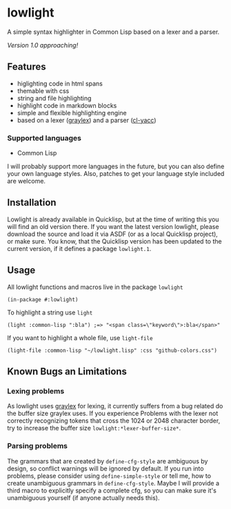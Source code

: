 # lowlight

A simple syntax highlighter in Common Lisp based on a lexer and a parser.

*Version 1.0 approaching!*

## Features

* higlighting code in html spans
* themable with css
* string and file highlighting
* highlight code in markdown blocks
* simple and flexible highlighting engine
* based on a lexer ([graylex]) and a parser ([cl-yacc])

### Supported languages

* Common Lisp

I will probably support more languages in the future,
but you can also define your own language styles.
Also, patches to get your language style included are welcome.

## Installation

Lowlight is already available in Quicklisp, but at the time of writing this
you will find an old version there.
If you want the latest version lowlight, please download the source and
load it via ASDF (or as a local Quicklisp project), or make sure.
You know, that the Quicklisp version has been updated to the current version,
if it defines a package `lowlight.1`.

## Usage

All lowlight functions and macros live in the package `lowlight`

<pre><code class="common-lisp common-lisp">(<span class="stdmacro">in-package</span> <span class="symbol">#:lowlight</span>)
</code></pre>

To highlight a string use `light`

<pre><code class="common-lisp common-lisp">(<span class="symbol">light</span> <span class="keyword">:common-lisp</span> <span class="string">":bla"</span>) <span class="comment">;=&gt; "&lt;span class=\"keyword\"&gt;:bla&lt;/span&gt;"</span>
</code></pre>

If you want to highlight a whole file, use `light-file`
<pre><code class="common-lisp common-lisp">(<span class="symbol">light-file</span> <span class="keyword">:common-lisp</span> <span class="string">"~/lowlight.lisp"</span> <span class="keyword">:css</span> <span class="string">"github-colors.css"</span>)
</code></pre>

## Known Bugs an Limitations

### Lexing problems

As lowlight uses [graylex] for lexing,
it currently suffers from a bug related do the buffer size graylex uses.
If you experience Problems with the lexer not correctly recognizing tokens
that cross the 1024 or 2048 character border, try to increase the buffer size
`lowlight:*lexer-buffer-size*`.

### Parsing problems

The grammars that are created by `define-cfg-style` are ambiguous by design,
so conflict warnings will be ignored by default. If you run into problems, please
consider using `define-simple-style` or tell me, how to create unambiguous grammars
in `define-cfg-style`. Maybe I will provide a third macro to explicitly specify a
complete cfg, so you can make sure it's unambiguous yourself (if anyone actually needs this).

[graylex]: https://github.com/e-user/graylex
[cl-yacc]: http://www.pps.univ-paris-diderot.fr/~jch%20/software/cl-yacc/